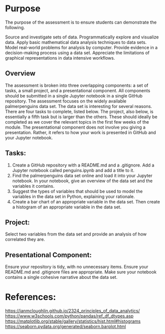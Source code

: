 # Purpose
The purpose of the assessment is to ensure students can demonstrate the following.

Source and investigate sets of data.
Programmatically explore and visualize data.
Apply basic mathematical data analysis techniques to data sets.
Model real-world problems for analysis by computer.
Provide evidence in a decision-making process using a data set.
Appreciate the limitations of graphical representations in data intensive workflows.

## Overview
The assessment is broken into three overlapping components: a set of tasks, a small project, and a presentational component. All components should be submitted in a single Jupyter notebook in a single GitHub repository. 
The assessment focuses on the widely available palmerpenguins data set. The data set is interesting for several reasons.
There are four tasks to complete, listed below. The project, also below, is essentially a fifth task but is larger than the others. These should ideally be completed as we cover the relevant topics in the first few weeks of the module.
The presentational component does not involve you giving a presentation. Rather, it refers to how your work is presented in GitHub and your Jupyter notebook.

## Tasks:

1. Create a GitHub repository with a README.md and a .gitignore. Add a Jupyter notebook called penguins.ipynb and add a title to it.
2. Find the palmerpenguins data set online and load it into your Jupyter notebook. In your notebook, give an overview of the data set and the variables it contains.
3. Suggest the types of variables that should be used to model the variables in the data set in Python, explaining your rationale.
4. Create a bar chart of an appropriate variable in the data set. Then create a histogram of an appropriate variable in the data set.

## Project:
Select two variables from the data set and provide an analysis of how correlated they are.

## Presentational Component:
Ensure your repository is tidy, with no unnecessary items. Ensure your README.md and .gitignore files are appropriate. Make sure your notebook contains a single cohesive narrative about the data set.

# References:
https://ianmcloughlin.github.io/2324_principles_of_data_analytics/
https://www.w3schools.com/python/pandas/ref_df_dtypes.asp
https://matplotlib.org/stable/gallery/statistics/hist.html#histograms
https://seaborn.pydata.org/generated/seaborn.barplot.html